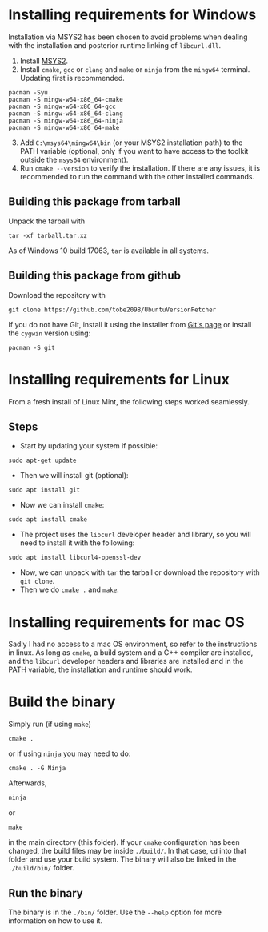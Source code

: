 # Installing requirements for Windows
Installation via MSYS2 has been chosen to avoid problems when dealing with the installation and posterior runtime linking of `libcurl.dll`.
1. Install [MSYS2](https://www.msys2.org/).
2. Install `cmake`, `gcc` or `clang` and `make` or `ninja` from the `mingw64` terminal. Updating first is recommended.
```
pacman -Syu
pacman -S mingw-w64-x86_64-cmake
pacman -S mingw-w64-x86_64-gcc
pacman -S mingw-w64-x86_64-clang
pacman -S mingw-w64-x86_64-ninja
pacman -S mingw-w64-x86_64-make
```
3. Add `C:\msys64\mingw64\bin` (or your MSYS2 installation path) to the PATH variable (optional, only if you want to have access to the toolkit outside the `msys64` environment).
4. Run `cmake --version` to verify the installation. If there are any issues, it is recommended to run the command with the other installed commands. 

## Building this package from tarball
Unpack the tarball with 
```
tar -xf tarball.tar.xz
```
As of Windows 10 build 17063, `tar` is available in all systems.
## Building this package from github
Download the repository with
```
git clone https://github.com/tobe2098/UbuntuVersionFetcher
```
If you do not have Git, install it using the installer from [Git's page](https://git-scm.com/downloads) or install the `cygwin` version using:
```
pacman -S git
```



# Installing requirements for Linux
From a fresh install of Linux Mint, the following steps worked seamlessly.
## Steps
- Start by updating your system if possible:
```
sudo apt-get update
```
- Then we will install git (optional):
```
sudo apt install git
```
- Now we can install `cmake`:
```
sudo apt install cmake
```
- The project uses the `libcurl` developer header and library, so you will need to install it with the following:
```
sudo apt install libcurl4-openssl-dev 
```
- Now, we can unpack with `tar` the tarball or download the repository with `git clone`.
- Then we do `cmake .` and `make`. 

# Installing requirements for mac OS

Sadly I had no access to a mac OS environment, so refer to the instructions in linux. As long as `cmake`, a build system and a C++ compiler are installed, and the `libcurl` developer headers and libraries are installed and in the PATH variable, the installation and runtime should work.


# Build the binary
Simply run (if using `make`) 
```
cmake .
```
or if using `ninja` you may need to do:
```
cmake . -G Ninja
```
Afterwards, 
```
ninja
```
or 
```
make
```
in the main directory (this folder).
If your `cmake` configuration has been changed, the build files may be inside `./build/`. In that case, `cd` into that folder and use your build system. The binary will also be linked in the `./build/bin/` folder. 
## Run the binary
The binary is in the `./bin/` folder. Use the `--help` option for more information on how to use it.

